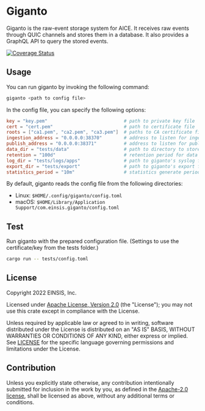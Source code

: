 # Giganto

Giganto is the raw-event storage system for AICE. It receives raw events through
QUIC channels and stores them in a database. It also provides a GraphQL API to
query the stored events.

[![Coverage Status](https://codecov.io/gh/aicers/giganto/branch/main/graph/badge.svg?token=AUUUIKX8O1)](https://codecov.io/gh/aicers/giganto)

## Usage

You can run giganto by invoking the following command:

```sh
giganto <path to config file>
```

In the config file, you can specify the following options:

```toml
key = "key.pem"                            # path to private key file
cert = "cert.pem"                          # path to certificate file
roots = ["ca1.pem", "ca2.pem", "ca3.pem"]  # paths to CA certificate files
ingestion_address = "0.0.0.0:38370"        # address to listen for ingestion QUIC
publish_address = "0.0.0.0:38371"          # address to listen for publish QUIC
data_dir = "tests/data"                    # path to directory to store data
retention = "100d"                         # retention period for data
log_dir = "tests/logs/apps"                # path to giganto's syslog file
export_dir = "tests/export"                # path to giganto's export file
statistics_period = "10m"                  # statistics generate period
```

By default, giganto reads the config file from the following directories:

* Linux: `$HOME/.config/giganto/config.toml`
* macOS: `$HOME/Library/Application Support/com.einsis.giganto/config.toml`

## Test

Run giganto with the prepared configuration file. (Settings to use the
certificate/key from the tests folder.)

```sh
cargo run -- tests/config.toml
```

## License

Copyright 2022 EINSIS, Inc.

Licensed under [Apache License, Version 2.0][apache-license] (the "License");
you may not use this crate except in compliance with the License.

Unless required by applicable law or agreed to in writing, software distributed
under the License is distributed on an "AS IS" BASIS, WITHOUT WARRANTIES OR
CONDITIONS OF ANY KIND, either express or implied. See [LICENSE](LICENSE) for
the specific language governing permissions and limitations under the License.

## Contribution

Unless you explicitly state otherwise, any contribution intentionally submitted
for inclusion in the work by you, as defined in the [Apache-2.0
license][apache-license], shall be licensed as above, without any additional
terms or conditions.

[apache-license]: http://www.apache.org/licenses/LICENSE-2.0
